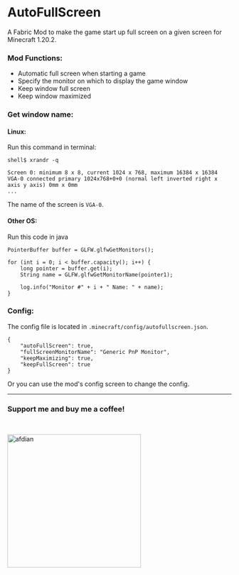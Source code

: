 # AutoFullScreen


A Fabric Mod to make the game start up full screen on a given screen for Minecraft 1.20.2.

### Mod Functions:

- Automatic full screen when starting a game
- Specify the monitor on which to display the game window
- Keep window full screen
- Keep window maximized

### Get window name:

#### Linux:

Run this command in terminal:

    shell$ xrandr -q

    Screen 0: minimum 8 x 8, current 1024 x 768, maximum 16384 x 16384
    VGA-0 connected primary 1024x768+0+0 (normal left inverted right x axis y axis) 0mm x 0mm
    ...

The name of the screen is `VGA-0`.

#### Other OS:

Run this code in java

    PointerBuffer buffer = GLFW.glfwGetMonitors();

    for (int i = 0; i < buffer.capacity(); i++) {
        long pointer = buffer.get(i);
        String name = GLFW.glfwGetMonitorName(pointer1);
        
        log.info("Monitor #" + i + " Name: " + name);
    }

### Config:

The config file is located in `.minecraft/config/autofullscreen.json`.

    {
        "autoFullScreen": true,
        "fullScreenMonitorName": "Generic PnP Monitor",
        "keepMaximizing": true,
        "keepFullScreen": true
    }

Or you can use the mod's config screen to change the config.

---

### Support me and buy me a coffee!

<br>

<a href="https://afdian.net/a/lushangkan"><img src="https://s2.loli.net/2023/11/21/iAuWGhQz4gFpalV.jpg" alt="afdian" width="300"/></a>

